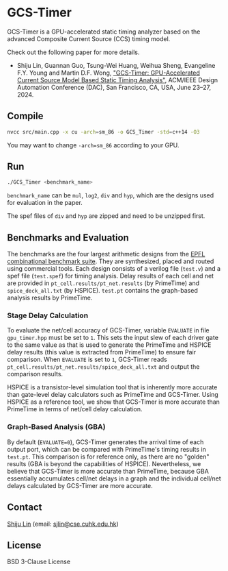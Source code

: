# GCS-Timer

GCS-Timer is a GPU-accelerated static timing analyzer based on the advanced Composite Current Source (CCS) timing model. 

Check out the following paper for more details.

* Shiju Lin, Guannan Guo, Tsung-Wei Huang, Weihua Sheng, Evangeline F.Y. Young and Martin D.F. Wong, ["GCS-Timer: GPU-Accelerated Current Source Model Based Static Timing Analysis"](https://shijulin.github.io/files/430_Camera_Ready_Paper.pdf), ACM/IEEE Design Automation Conference (DAC), San Francisco, CA, USA, June 23–27, 2024.

## Compile
```bash
nvcc src/main.cpp -x cu -arch=sm_86 -o GCS_Timer -std=c++14 -O3
```
You may want to change `-arch=sm_86` according to your GPU.

## Run
```bash
./GCS_Timer <benchmark_name>
```
`benchmark_name` can be `mul`, `log2`, `div` and `hyp`, which are the designs used for evaluation in the paper. 

The spef files of `div` and `hyp` are zipped and need to be unzipped first.

## Benchmarks and Evaluation

The benchmarks are the four largest arithmetic designs from the [EPFL combinational benchmark suite](https://www.epfl.ch/labs/lsi/page-102566-en-html/benchmarks/). They are synthesized, placed and routed using commercial tools. Each design consists of a verilog file (`test.v`) and a spef file (`test.spef`) for timing analysis. Delay results of each cell and net are provided in `pt_cell.results/pt_net.results` (by PrimeTime) and `spice_deck_all.txt` (by HSPICE). `test.pt` contains the graph-based analysis results by PrimeTime.

### Stage Delay Calculation
To evaluate the net/cell accuracy of GCS-Timer, variable `EVALUATE` in file `gpu_timer.hpp` must be set to `1`. This sets the input slew of each driver gate to the same value as that is used to generate the PrimeTime and HSPICE delay results (this value is extracted from PrimeTime) to ensure fair comparison. When `EVALUATE` is set to `1`, GCS-Timer reads `pt_cell.results/pt_net.results/spice_deck_all.txt` and output the comparison results.

HSPICE is a transistor-level simulation tool that is inherently more accurate than gate-level delay calculators such as PrimeTime and GCS-Timer. Using HSPICE as a reference tool, we show that GCS-Timer is more accurate than PrimeTime in terms of net/cell delay calculation.

### Graph-Based Analysis (GBA)
By default (`EVALUATE=0`), GCS-Timer generates the arrival time of each output port, which can be compared with PrimeTime's timing results in `test.pt`. This comparison is for reference only, as there are no "golden" results (GBA is beyond the capabilities of HSPICE). Nevertheless, we believe that GCS-Timer is more accurate than PrimeTime, because GBA essentially accumulates cell/net delays in a graph and the individual cell/net delays calculated by GCS-Timer are more accurate.

## Contact
[Shiju Lin](https://shijulin.github.io/) (email: sjlin@cse.cuhk.edu.hk)

## License
BSD 3-Clause License
